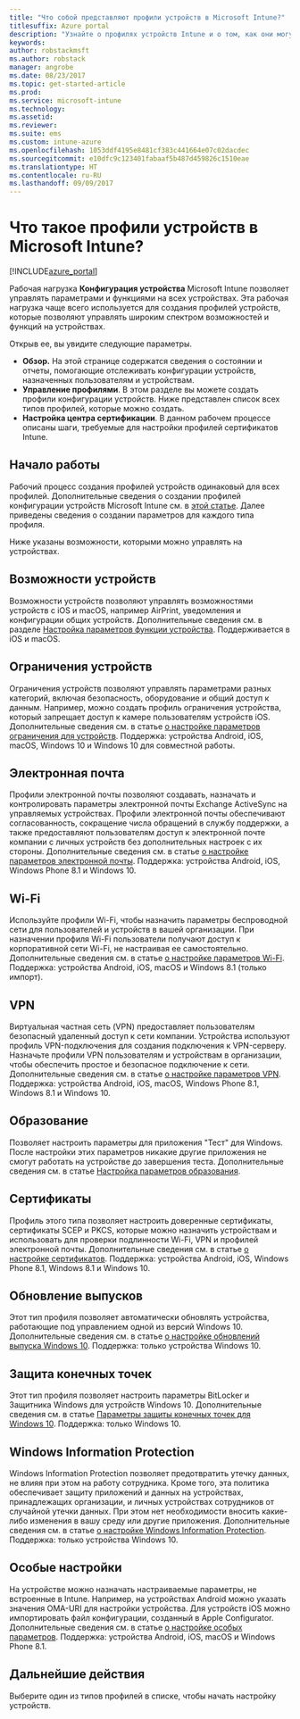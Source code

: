 ```yaml
---
title: "Что собой представляют профили устройств в Microsoft Intune?"
titlesuffix: Azure portal
description: "Узнайте о профилях устройств Intune и о том, как они могут помочь в управлении и защите устройств в вашей компании.\""
keywords: 
author: robstackmsft
ms.author: robstack
manager: angrobe
ms.date: 08/23/2017
ms.topic: get-started-article
ms.prod: 
ms.service: microsoft-intune
ms.technology: 
ms.assetid: 
ms.reviewer: 
ms.suite: ems
ms.custom: intune-azure
ms.openlocfilehash: 1053ddf4195e8481cf383c441664e07c02dacdec
ms.sourcegitcommit: e10dfc9c123401fabaaf5b487d459826c1510eae
ms.translationtype: HT
ms.contentlocale: ru-RU
ms.lasthandoff: 09/09/2017
---
```

# <a name="what-are-microsoft-intune-device-profiles"></a>Что такое профили устройств в Microsoft Intune?

[!INCLUDE[azure_portal](./includes/azure_portal.md)]

Рабочая нагрузка **Конфигурация устройства** Microsoft Intune позволяет управлять параметрами и функциями на всех устройствах. Эта рабочая нагрузка чаще всего используется для создания профилей устройств, которые позволяют управлять широким спектром возможностей и функций на устройствах.

Открыв ее, вы увидите следующие параметры.

- **Обзор.** На этой странице содержатся сведения о состоянии и отчеты, помогающие отслеживать конфигурации устройств, назначенных пользователям и устройствам.
- **Управление профилями**. В этом разделе вы можете создать профили конфигурации устройств. Ниже представлен список всех типов профилей, которые можно создать.
- **Настройка центра сертификации**. В данном рабочем процессе описаны шаги, требуемые для настройки профилей сертификатов Intune.

## <a name="getting-started"></a>Начало работы

Рабочий процесс создания профилей устройств одинаковый для всех профилей. Дополнительные сведения о создании профилей конфигурации устройств Microsoft Intune см. в [этой статье](device-profile-create.md). Далее приведены сведения о создании параметров для каждого типа профиля.

Ниже указаны возможности, которыми можно управлять на устройствах.

## <a name="device-features"></a>Возможности устройств

Возможности устройств позволяют управлять возможностями устройств с iOS и macOS, например AirPrint, уведомления и конфигурации общих устройств.
Дополнительные сведения см. в разделе [Настройка параметров функции устройства](device-features-configure.md). Поддерживается в iOS и macOS.

## <a name="device-restrictions"></a>Ограничения устройств
Ограничения устройств позволяют управлять параметрами разных категорий, включая безопасность, оборудование и общий доступ к данным. Например, можно создать профиль ограничения устройства, который запрещает доступ к камере пользователям устройств iOS.
Дополнительные сведения см. в статье [о настройке параметров ограничения для устройств](device-restrictions-configure.md). Поддержка: устройства Android, iOS, macOS, Windows 10 и Windows 10 для совместной работы.

## <a name="email"></a>Электронная почта
Профили электронной почты позволяют создавать, назначать и контролировать параметры электронной почты Exchange ActiveSync на управляемых устройствах. Профили электронной почты обеспечивают согласованность, сокращение числа обращений в службу поддержки, а также предоставляют пользователям доступ к электронной почте компании с личных устройств без дополнительных настроек с их стороны.
Дополнительные сведения см. в статье [о настройке параметров электронной почты](email-settings-configure.md). Поддержка: устройства Android, iOS, Windows Phone 8.1 и Windows 10.

## <a name="wi-fi"></a>Wi-Fi
Используйте профили Wi-Fi, чтобы назначить параметры беспроводной сети для пользователей и устройств в вашей организации. При назначении профиля Wi-Fi пользователи получают доступ к корпоративной сети Wi-Fi, не настраивая ее самостоятельно.
Дополнительные сведения см. в статье [о настройке параметров Wi-Fi](wi-fi-settings-configure.md). Поддержка: устройства Android, iOS, macOS и Windows 8.1 (только импорт).

## <a name="vpn"></a>VPN
Виртуальная частная сеть (VPN) предоставляет пользователям безопасный удаленный доступ к сети компании. Устройства используют профиль VPN-подключения для создания подключения к VPN-серверу. Назначьте профили VPN пользователям и устройствам в организации, чтобы обеспечить простое и безопасное подключение к сети.
Дополнительные сведения см. в статье [о настройке параметров VPN](vpn-settings-configure.md).
Поддержка: устройства Android, iOS, macOS, Windows Phone 8.1, Windows 8.1 и Windows 10.

## <a name="education"></a>Образование
Позволяет настроить параметры для приложения "Тест" для Windows. После настройки этих параметров никакие другие приложения не смогут работать на устройстве до завершения теста.
Дополнительные сведения см. в статье [Настройка параметров образования](education-settings-configure.md).

## <a name="certificates"></a>Сертификаты
Профиль этого типа позволяет настроить доверенные сертификаты, сертификаты SCEP и PKCS, которые можно назначить устройствам и использовать для проверки подлинности Wi-Fi, VPN и профилей электронной почты.
Дополнительные сведения см. в статье [о настройке сертификатов](certificates-configure.md). Поддержка: устройства Android, iOS, Windows Phone 8.1, Windows 8.1 и Windows 10.

## <a name="edition-upgrade"></a>Обновление выпусков
Этот тип профиля позволяет автоматически обновлять устройства, работающие под управлением одной из версий Windows 10.
Дополнительные сведения см. в статье [о настройке обновлений выпуска Windows 10](edition-upgrade-configure-windows-10.md). Поддержка: только устройства Windows 10.

## <a name="endpoint-protection"></a>Защита конечных точек
Этот тип профиля позволяет настроить параметры BitLocker и Защитника Windows для устройств Windows 10.
Дополнительные сведения см. в статье [Параметры защиты конечных точек для Windows 10](endpoint-protection-windows-10.md). Поддержка: только Windows 10.

## <a name="windows-information-protection"></a>Windows Information Protection
Windows Information Protection позволяет предотвратить утечку данных, не влияя при этом на работу сотрудника. Кроме того, эта политика обеспечивает защиту приложений и данных на устройствах, принадлежащих организации, и личных устройствах сотрудников от случайной утечки данных. При этом нет необходимости вносить какие-либо изменения в вашу среду или другие приложения.
Дополнительные сведения см. в статье [о настройке Windows Information Protection](windows-information-protection-configure.md). Поддержка: только устройства Windows 10.

## <a name="custom"></a>Особые настройки
На устройстве можно назначать настраиваемые параметры, не встроенные в Intune. Например, на устройствах Android можно указать значения OMA-URI для настройки устройства. Для устройств iOS можно импортировать файл конфигурации, созданный в Apple Configurator.
Дополнительные сведения см. в статье [о настройке особых параметров](custom-settings-configure.md). Поддержка: устройства Android, iOS, macOS и Windows Phone 8.1.

## <a name="next-steps"></a>Дальнейшие действия
Выберите один из типов профилей в списке, чтобы начать настройку устройств.
